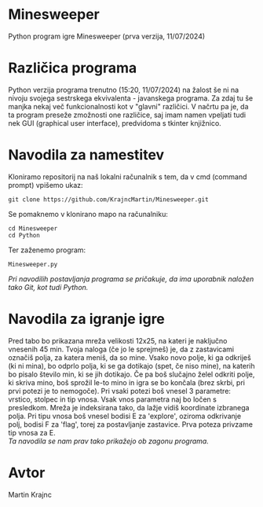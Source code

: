 # Minesweeper
Python program igre Minesweeper (prva verzija, 11/07/2024)

# Različica programa
Python verzija programa trenutno (15:20, 11/07/2024) na žalost še ni na nivoju svojega sestrskega ekvivalenta - javanskega programa. Za zdaj tu še manjka nekaj več funkcionalnosti kot v "glavni" različici. V načrtu pa je, da ta program preseže zmožnosti one različice, saj imam namen vpeljati tudi nek GUI (graphical user interface), predvidoma s tkinter knjižnico.

# Navodila za namestitev
Kloniramo repositorij na naš lokalni računalnik s tem, da v cmd (command prompt) vpišemo ukaz:
```
git clone https://github.com/KrajncMartin/Minesweeper.git
```
Se pomaknemo v klonirano mapo na računalniku:
```
cd Minesweeper
cd Python
```
Ter zaženemo program:
```
Minesweeper.py
```
*Pri navodilih postavljanja programa se pričakuje, da ima uporabnik naložen tako Git, kot tudi Python.*<br />

# Navodila za igranje igre
Pred tabo bo prikazana mreža velikosti 12x25, na kateri je naključno vnesenih 45 min.
Tvoja naloga (če jo le sprejmeš) je, da z zastavicami označiš polja, za katera meniš, da so mine.
Vsako novo polje, ki ga odkriješ (ki ni mina), bo odprlo polja, ki se ga dotikajo (spet, če niso mine), na katerih bo pisalo število min, ki se jih dotikajo.
Če pa boš slučajno želel odkriti polje, ki skriva mino, boš sprožil le-to mino in igra se bo končala (brez skrbi, pri prvi potezi je to nemogoče).
Pri vsaki potezi boš vnesel 3 parametre: vrstico, stolpec in tip vnosa. Vsak vnos parametra naj bo ločen s presledkom.
Mreža je indeksirana tako, da lažje vidiš koordinate izbranega polja.
Pri tipu vnosa boš vnesel bodisi E za 'explore', oziroma odkrivanje polj, bodisi F za 'flag', torej za postavljanje zastavice.
Prva poteza privzame tip vnosa za E.<br />
*Ta navodila se nam prav tako prikažejo ob zagonu programa.*

  
# Avtor
Martin Krajnc
